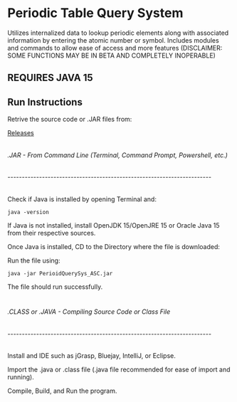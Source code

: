 # Periodic Table Query System
Utilizes internalized data to lookup periodic elements along with associated information by entering the atomic number or symbol. Includes modules and commands to allow ease of access and more features (DISCLAIMER: SOME FUNCTIONS MAY BE IN BETA AND COMPLETELY INOPERABLE)

## REQUIRES JAVA 15

## Run Instructions

Retrive the source code or .JAR files from:

[Releases](https://github.com/TechiBlob/Periodic-Table-Query-System/releases/)
######
###### .JAR - From Command Line (Terminal, Command Prompt, Powershell, etc.)
###### -----------------------------------------------------------------------

Check if Java is installed by opening Terminal and:

`java -version`

If Java is not installed, install OpenJDK 15/OpenJRE 15 or Oracle Java 15 from their respective sources.

Once Java is installed, CD to the Directory where the file is downloaded:

Run the file using:

`java -jar PerioidQuerySys_ASC.jar`

The file should run successfully.

#

###### .CLASS or .JAVA - Compiling Source Code or Class File
###### -----------------------------------------------------------------------

Install and IDE such as jGrasp, Bluejay, IntelliJ, or Eclipse. 

Import the .java or .class file (.java file recommended for ease of import and running).

Compile, Build, and Run the program.
